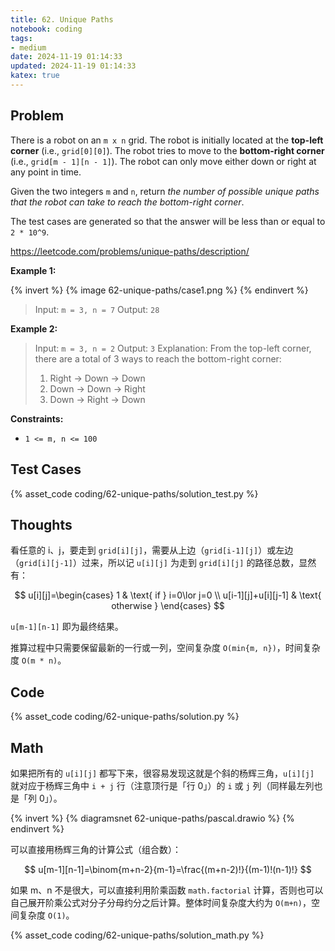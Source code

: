 ```yaml
---
title: 62. Unique Paths
notebook: coding
tags:
- medium
date: 2024-11-19 01:14:33
updated: 2024-11-19 01:14:33
katex: true
---
```

## Problem

There is a robot on an `m x n` grid. The robot is initially located at the **top-left corner** (i.e., `grid[0][0]`). The robot tries to move to the **bottom-right corner** (i.e., `grid[m - 1][n - 1]`). The robot can only move either down or right at any point in time.

Given the two integers `m` and `n`, return _the number of possible unique paths that the robot can take to reach the bottom-right corner_.

The test cases are generated so that the answer will be less than or equal to `2 * 10^9`.

<https://leetcode.com/problems/unique-paths/description/>

**Example 1:**

{% invert %}
{% image 62-unique-paths/case1.png %}
{% endinvert %}

> Input: `m = 3, n = 7`
> Output: `28`

**Example 2:**

> Input: `m = 3, n = 2`
> Output: `3`
> Explanation: From the top-left corner, there are a total of 3 ways to reach the bottom-right corner:
>
> 1. Right -> Down -> Down
> 2. Down -> Down -> Right
> 3. Down -> Right -> Down

**Constraints:**

- `1 <= m, n <= 100`

## Test Cases

{% asset_code coding/62-unique-paths/solution_test.py %}

## Thoughts

看任意的 i、j，要走到 `grid[i][j]`，需要从上边（`grid[i-1][j]`）或左边（`grid[i][j-1]`）过来，所以记 `u[i][j]` 为走到 `grid[i][j]` 的路径总数，显然有：

$$
u[i][j]=\begin{cases}
1 & \text{ if } i=0\lor j=0 \\
u[i-1][j]+u[i][j-1] & \text{ otherwise }
\end{cases}
$$

`u[m-1][n-1]` 即为最终结果。

推算过程中只需要保留最新的一行或一列，空间复杂度 `O(min{m, n})`，时间复杂度 `O(m * n)`。

## Code

{% asset_code coding/62-unique-paths/solution.py %}

## Math

如果把所有的 `u[i][j]` 都写下来，很容易发现这就是个斜的杨辉三角，`u[i][j]` 就对应于杨辉三角中 `i + j` 行（注意顶行是「行 0」）的 `i` 或 `j` 列（同样最左列也是「列 0」）。

{% invert %}
{% diagramsnet 62-unique-paths/pascal.drawio %}
{% endinvert %}

可以直接用杨辉三角的计算公式（组合数）：

$$
u[m-1][n-1]=\binom{m+n-2}{m-1}=\frac{(m+n-2)!}{(m-1)!(n-1)!}
$$

如果 m、n 不是很大，可以直接利用阶乘函数 `math.factorial` 计算，否则也可以自己展开阶乘公式对分子分母约分之后计算。整体时间复杂度大约为 `O(m+n)`，空间复杂度 `O(1)`。

{% asset_code coding/62-unique-paths/solution_math.py %}
